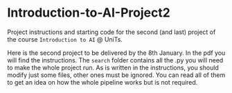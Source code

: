 # Introduction-to-AI-Project2
Project instructions and starting code for the second (and last) project of the course `Introduction to AI` @ UniTs.

Here is the second project to be delivered by the 8th January. In the pdf you will find the instructions. The `search` folder contains all the .py you will need to make the whole project run. As is written in the instructions, you should modify just some files, other ones must be ignored. You can read all of them to get an idea on how the whole pipeline works but is not required. 
